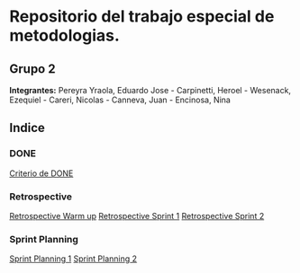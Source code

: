 ﻿# Repositorio del trabajo especial de metodologias.

## Grupo 2

**Integrantes:**
Pereyra Yraola, Eduardo Jose - Carpinetti, Heroel - Wesenack, Ezequiel - Careri, Nicolas - Canneva, Juan - Encinosa, Nina

## Indice

### DONE
[Criterio de DONE](DONE.md)

### Retrospective
[Retrospective Warm up](retrospective/warmUp.md)
[Retrospective Sprint 1](retrospective/sprint1.md)
[Retrospective Sprint 2](retrospective/sprint2.md)

### Sprint Planning
[Sprint Planning 1](SprintPlanning/SprintPlanning1.md)
[Sprint Planning 2](SprintPlanning/SprintPlanning2.md)




